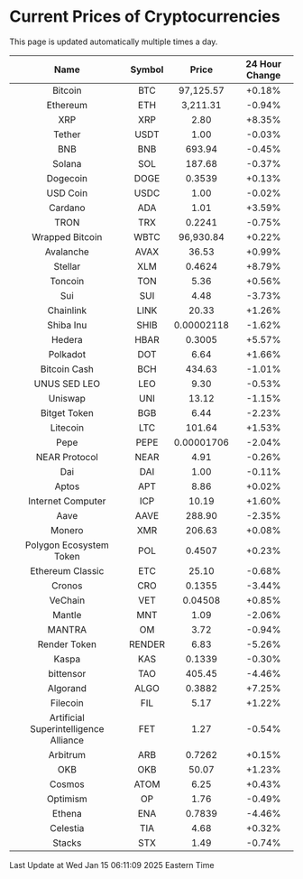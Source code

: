 # Current Prices of Cryptocurrencies
This page is updated automatically multiple times a day.

| Name | Symbol | Price | 24 Hour Change |
| :---: |:---:| :---: | :---: |
| Bitcoin | BTC | 97,125.57 | +0.18% |
| Ethereum | ETH | 3,211.31 | -0.94% |
| XRP | XRP | 2.80 | +8.35% |
| Tether | USDT | 1.00 | -0.03% |
| BNB | BNB | 693.94 | -0.45% |
| Solana | SOL | 187.68 | -0.37% |
| Dogecoin | DOGE | 0.3539 | +0.13% |
| USD Coin | USDC | 1.00 | -0.02% |
| Cardano | ADA | 1.01 | +3.59% |
| TRON | TRX | 0.2241 | -0.75% |
| Wrapped Bitcoin | WBTC | 96,930.84 | +0.22% |
| Avalanche | AVAX | 36.53 | +0.99% |
| Stellar | XLM | 0.4624 | +8.79% |
| Toncoin | TON | 5.36 | +0.56% |
| Sui | SUI | 4.48 | -3.73% |
| Chainlink | LINK | 20.33 | +1.26% |
| Shiba Inu | SHIB | 0.00002118 | -1.62% |
| Hedera | HBAR | 0.3005 | +5.57% |
| Polkadot | DOT | 6.64 | +1.66% |
| Bitcoin Cash | BCH | 434.63 | -1.01% |
| UNUS SED LEO | LEO | 9.30 | -0.53% |
| Uniswap | UNI | 13.12 | -1.15% |
| Bitget Token | BGB | 6.44 | -2.23% |
| Litecoin | LTC | 101.64 | +1.53% |
| Pepe | PEPE | 0.00001706 | -2.04% |
| NEAR Protocol | NEAR | 4.91 | -0.26% |
| Dai | DAI | 1.00 | -0.11% |
| Aptos | APT | 8.86 | +0.02% |
| Internet Computer | ICP | 10.19 | +1.60% |
| Aave | AAVE | 288.90 | -2.35% |
| Monero | XMR | 206.63 | +0.08% |
| Polygon Ecosystem Token | POL | 0.4507 | +0.23% |
| Ethereum Classic | ETC | 25.10 | -0.68% |
| Cronos | CRO | 0.1355 | -3.44% |
| VeChain | VET | 0.04508 | +0.85% |
| Mantle | MNT | 1.09 | -2.06% |
| MANTRA | OM | 3.72 | -0.94% |
| Render Token | RENDER | 6.83 | -5.26% |
| Kaspa | KAS | 0.1339 | -0.30% |
| bittensor | TAO | 405.45 | -4.46% |
| Algorand | ALGO | 0.3882 | +7.25% |
| Filecoin | FIL | 5.17 | +1.22% |
| Artificial Superintelligence Alliance | FET | 1.27 | -0.54% |
| Arbitrum | ARB | 0.7262 | +0.15% |
| OKB | OKB | 50.07 | +1.23% |
| Cosmos | ATOM | 6.25 | +0.43% |
| Optimism | OP | 1.76 | -0.49% |
| Ethena | ENA | 0.7839 | -4.46% |
| Celestia | TIA | 4.68 | +0.32% |
| Stacks | STX | 1.49 | -0.74% |

Last Update at Wed Jan 15 06:11:09 2025 Eastern Time
